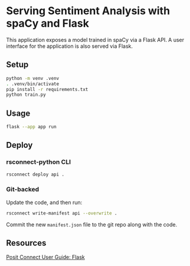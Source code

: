 # Serving Sentiment Analysis with spaCy and Flask

This application exposes a model trained in spaCy via a Flask API.
A user interface for the application is also served via Flask.

## Setup

```bash
python -m venv .venv
. .venv/bin/activate
pip install -r requirements.txt
python train.py
```

## Usage

```bash
flask --app app run
```

## Deploy

### rsconnect-python CLI

```bash
rsconnect deploy api .
```

### Git-backed

Update the code, and then run:

```bash
rsconnect write-manifest api --overwrite .
```

Commit the new `manifest.json` file to the git repo along with the code.

## Resources

[Posit Connect User Guide: Flask](https://docs.posit.co/connect/user/flask/)
